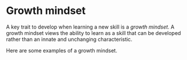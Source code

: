 # Growth mindset

A key trait to develop when learning a new skill is a *growth mindset*. A growth mindset views the ability to learn as a skill that can be developed rather than an innate and unchanging characteristic.

Here are some examples of a growth mindset.
